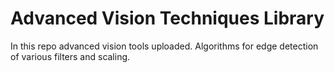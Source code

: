 # Advanced Vision Techniques Library
In this repo advanced vision tools uploaded.
Algorithms for edge detection of various filters and scaling.


